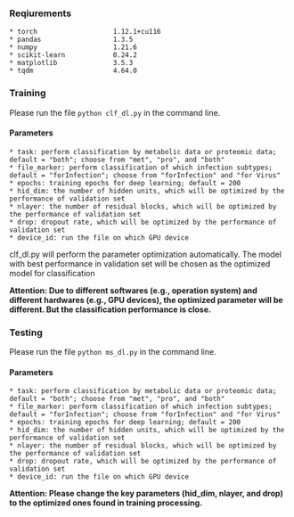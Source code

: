 ### Reqiurements
```
* torch                   1.12.1+cu116
* pandas                  1.3.5
* numpy                   1.21.6
* scikit-learn            0.24.2
* matplotlib              3.5.3
* tqdm                    4.64.0
```

### Training 
Please run the file ```python clf_dl.py``` in the command line.

#### Parameters
```
* task: perform classification by metabolic data or proteomic data; default = "both"; choose from "met", "pro", and "both"
* file_marker: perform classification of which infection subtypes; default = "forInfection"; choose from "forInfection" and "for Virus"
* epochs: training epochs for deep learning; default = 200
* hid_dim: the number of hidden units, which will be optimized by the performance of validation set
* nlayer: the number of residual blocks, which will be optimized by the performance of validation set
* drop: dropout rate, which will be optimized by the performance of validation set
* device_id: run the file on which GPU device 
```

clf_dl.py will perform the parameter optimization automatically. The model with best performance in validation set will be chosen as the optimized model for classification

**Attention: Due to different softwares (e.g., operation system) and different hardwares (e.g., GPU devices), the optimized parameter will be different. But the classification performance is close.**

### Testing
Please run the file ```python ms_dl.py``` in the command line. 

#### Parameters
```
* task: perform classification by metabolic data or proteomic data; default = "both"; choose from "met", "pro", and "both"
* file_marker: perform classification of which infection subtypes; default = "forInfection"; choose from "forInfection" and "for Virus"
* epochs: training epochs for deep learning; default = 200
* hid_dim: the number of hidden units, which will be optimized by the performance of validation set
* nlayer: the number of residual blocks, which will be optimized by the performance of validation set
* drop: dropout rate, which will be optimized by the performance of validation set
* device_id: run the file on which GPU device 
```
**Attention: Please change the key parameters (hid_dim, nlayer, and drop) to the optimized ones found in training processing.**
